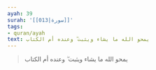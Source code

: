 ```yaml
---
ayah: 39
surah: '[[013|سورة]]'
tags:
- quran/ayah
text: يمحو الله ما يشاء ويثبت ۖ وعنده أم الكتاب
---
```

> يمحو الله ما يشاء ويثبت ۖ وعنده أم الكتاب

